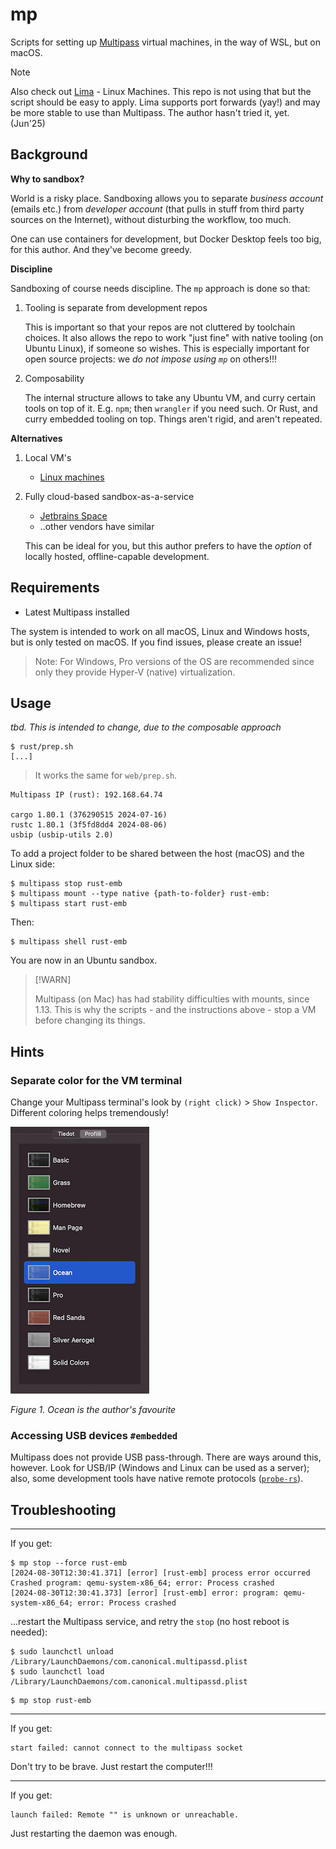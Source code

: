# mp

Scripts for setting up [Multipass](https://multipass.run) virtual machines, in the way of WSL, but on macOS.

<!--
> [!NOTE]
> [!TIP]
> [!IMPORTANT]
> [!WARNING]
> [!CAUTION]
-->

> [!NOTE]
>
>Also check out [Lima](https://lima-vm.io) - Linux Machines. This repo is not using that but the script should be easy to apply. Lima supports port forwards (yay!) and may be more stable to use than Multipass. The author hasn't tried it, yet. (Jun'25)

## Background

**Why to sandbox?**

World is a risky place. Sandboxing allows you to separate *business account* (emails etc.) from *developer account* (that pulls in stuff from third party sources on the Internet), without disturbing the workflow, too much.

One can use containers for development, but Docker Desktop feels too big, for this author. And they've become greedy.

**Discipline**

Sandboxing of course needs discipline. The `mp` approach is done so that:

1. Tooling is separate from development repos

   This is important so that your repos are not cluttered by toolchain choices. It also allows the repo to work "just fine" with native tooling (on Ubuntu Linux), if someone so wishes. This is especially important for open source projects: we *do not impose using `mp`* on others!!! 

2. Composability

   The internal structure allows to take any Ubuntu VM, and curry certain tools on top of it. E.g. `npm`; then `wrangler` if you need such. Or Rust, and curry embedded tooling on top. Things aren't rigid, and aren't repeated.

**Alternatives**

1. Local VM's

	- [Linux machines](https://lima-vm.io)

2. Fully cloud-based sandbox-as-a-service

	- [Jetbrains Space](https://www.jetbrains.com/space/)
	- ..other vendors have similar
	
	This can be ideal for you, but this author prefers to have the *option* of locally hosted, offline-capable development.


## Requirements

- Latest Multipass installed

The system is intended to work on all macOS, Linux and Windows hosts, but is only tested on macOS. If you find issues, please create an issue!

>Note: For Windows, Pro versions of the OS are recommended since only they provide Hyper-V (native) virtualization.

<!-- Developed with:
- macOS 15.5
- Multipass 1.15.1
-->

## Usage

*tbd. This is intended to change, due to the composable approach*

```
$ rust/prep.sh
[...]
```

>It works the same for `web/prep.sh`.

```
Multipass IP (rust): 192.168.64.74

cargo 1.80.1 (376290515 2024-07-16)
rustc 1.80.1 (3f5fd8dd4 2024-08-06)
usbip (usbip-utils 2.0)

```

To add a project folder to be shared between the host (macOS) and the Linux side:

```
$ multipass stop rust-emb
$ multipass mount --type native {path-to-folder} rust-emb:
$ multipass start rust-emb
```

Then:

```
$ multipass shell rust-emb
```

You are now in an Ubuntu sandbox.

> [!WARN]
> 
> Multipass (on Mac) has had stability difficulties with mounts, since 1.13. This is why the scripts - and the instructions above - stop a VM before changing its things.


## Hints

### Separate color for the VM terminal

Change your Multipass terminal's look by `(right click)` > `Show Inspector`. Different coloring helps tremendously!

![](.images/inspect.png)

*Figure 1. Ocean is the author's favourite*  <!-- brief editor, from the 1990's -->

### Accessing USB devices `#embedded`

Multipass does not provide USB pass-through. There are ways around this, however. Look for USB/IP (Windows and Linux can be used as a server); also, some development tools have native remote protocols ([`probe-rs`](https://probe.rs)).

<!-- #hidden
## 📛WARNING ON MULTIPASS 1.14.x!!

>Have not checked whether this applies to 1.15.0 as well. Safe to assume it does.

It has issues with mounts, and/or active instances in general. Until those are resolved, you should:

- **AVOID** any maintenance-like commands on a **running instance**

   This means no `multipass mount`, `umount`, `restart` or `delete`.
   
   Instead, do a `multipass stop` first, and then the required maintenance command (turning `restart` into a `stop` + `start`).
   
   This seems to immensely (perhaps completely!) improve the stability of the Multipass VM.
   
- IF you end up in suspicious errors, instantly:

	- restart your host
	- `stop` and `delete --purge` all instances
	- check that `multipass info` gives "no instances"
	- ...continue

A bit harsh, but.. since you can easily recreate the VM's from nothing (with `mp`), shouldn't be worth risking the stability. 
-->

## Troubleshooting

---

If you get:

```
$ mp stop --force rust-emb
[2024-08-30T12:30:41.371] [error] [rust-emb] process error occurred Crashed program: qemu-system-x86_64; error: Process crashed
[2024-08-30T12:30:41.373] [error] [rust-emb] error: program: qemu-system-x86_64; error: Process crashed
```

...restart the Multipass service, and retry the `stop` (no host reboot is needed):

```
$ sudo launchctl unload /Library/LaunchDaemons/com.canonical.multipassd.plist
$ sudo launchctl load /Library/LaunchDaemons/com.canonical.multipassd.plist
```

```
$ mp stop rust-emb
```

---

If you get:

```
start failed: cannot connect to the multipass socket
```

Don't try to be brave. Just restart the computer!!!

---

If you get:

```
launch failed: Remote "" is unknown or unreachable.
```

Just restarting the daemon was enough.
